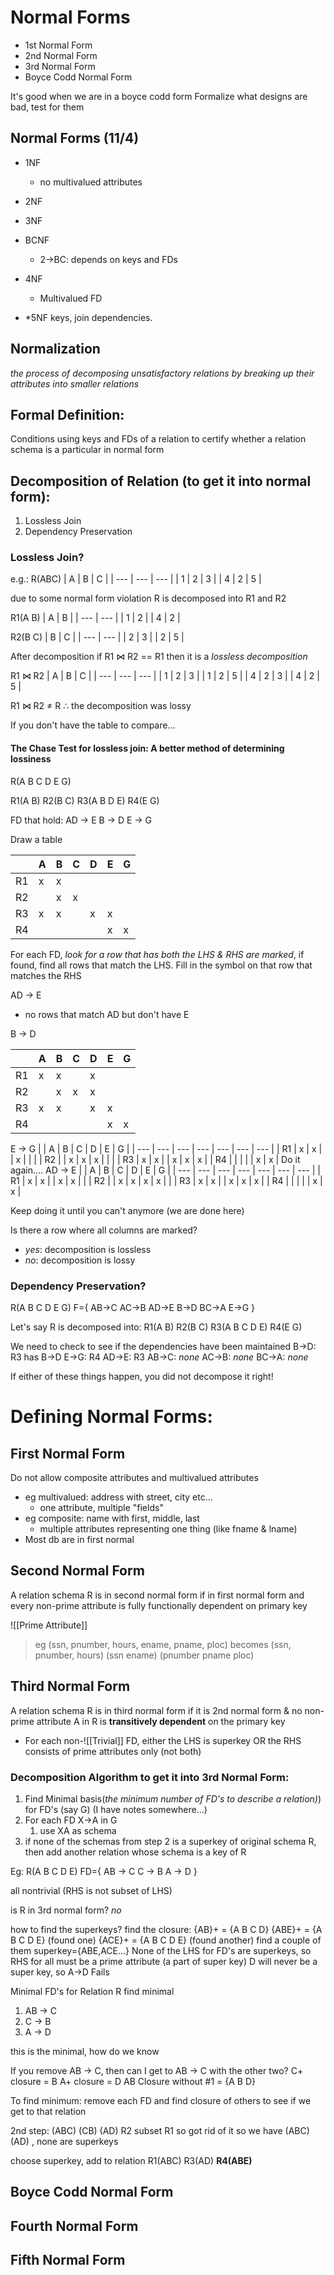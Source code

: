 # Normal Forms
* 1st Normal Form
* 2nd Normal Form
* 3rd Normal Form
* Boyce Codd Normal Form

It's good when we are in a boyce codd form
Formalize what designs are bad, test for them

## Normal Forms (11/4)

* 1NF
	* no multivalued attributes

* 2NF
* 3NF
* BCNF
	* 2->BC: depends on keys and FDs

* 4NF
	* Multivalued FD
* \*5NF keys, join dependencies.

## Normalization
*the process of decomposing unsatisfactory relations by breaking up their attributes into smaller relations*

## Formal Definition:
Conditions using keys and FDs of a relation to certify whether a relation schema is a particular in normal form 

## Decomposition of Relation (to get it into normal form):
1. Lossless Join
2. Dependency Preservation

### Lossless Join?
e.g.: 
R(ABC)
| A   | B   | C   |
| --- | --- | --- |
| 1   | 2   | 3   |
| 4   | 2   | 5   |

due to some normal form violation R is decomposed into R1 and R2

R1(A B)
| A   | B   |
| --- | --- |
| 1   | 2   |
| 4   | 2   |

R2(B C)
| B   | C   |
| --- | --- |
| 2   | 3   |
| 2   | 5   |

After decomposition if R1 $\bowtie$ R2 == R1 then it is a *lossless decomposition*

R1 $\bowtie$ R2
| A   | B   | C   |
| --- | --- | --- |
| 1   | 2   | 3   |
| 1   | 2   | 5   |
| 4   | 2   | 3   |
| 4   | 2   | 5   |

R1 $\bowtie$ R2 $\neq$ R $\therefore$ the decomposition was lossy

If you don't have the table to compare...

#### The Chase Test for lossless join: A better method of determining lossiness
R(A B C D E G)

R1(A B)
R2(B C)
R3(A B D E)
R4(E G)

FD that hold:
AD 	-> E
B 	-> D
E 	-> G

Draw a table

|     | A   | B   | C   | D   | E   | G   |
| --- | --- | --- | --- | --- | --- | --- |
| R1  | x   | x   |     |     |     |     |
| R2  |     | x   | x   |     |     |     |
| R3  | x   | x   |     | x   | x   |     |
| R4  |     |     |     |     | x   | x   |

For each FD, *look for a row that has both the LHS & RHS are marked*, if found, find all rows that match the LHS. Fill in the symbol on that row that matches the RHS 

AD -> E
* no rows that match AD  but don't have E

B -> D

|     | A   | B   | C   | D   | E   | G   |
| --- | --- | --- | --- | --- | --- | --- |
| R1  | x   | x   |     | x   |     |     |
| R2  |     | x   | x   | x   |     |     |
| R3  | x   | x   |     | x   | x   |     |
| R4  |     |     |     |     | x   | x   |

E -> G
|     | A   | B   | C   | D   | E   | G   |
| --- | --- | --- | --- | --- | --- | --- |
| R1  | x   | x   |     | x   |     |     |
| R2  |     | x   | x   | x   |     |     |
| R3  | x   | x   |     | x   | x   | x   |
| R4  |     |     |     |     | x   | x   |
Do it again....
AD -> E
|     | A   | B   | C   | D   | E   | G   |
| --- | --- | --- | --- | --- | --- | --- |
| R1  | x   | x   |     | x   | x   |     |
| R2  |     | x   | x   | x   | x   |     |
| R3  | x   | x   |     | x   | x   | x   |
| R4  |     |     |     |     | x   | x   |

Keep doing it until you can't anymore (we are done here)

Is there a row where all columns are marked?
* *yes*: decomposition is lossless
* *no*: decomposition is lossy


### Dependency Preservation?
R(A B C D E G)
F={	AB->C
	AC->B
	AD->E
	B->D
	BC->A
	E->G
  }
  
Let's say R is decomposed into:
R1(A B)
R2(B C)
R3(A B C D E)
R4(E G)

We need to check to see if the dependencies have been maintained
B->D:
	R3 has B->D
E->G:
	R4
AD->E:
	R3 
AB->C:
	*none*
AC->B:
	*none*
BC->A:
	*none*

If either of these things happen, you did not decompose it right!

# Defining Normal Forms:
## First Normal Form
Do not allow composite attributes and multivalued attributes

* eg multivalued: address with street, city etc...
	* one attribute, multiple "fields"
* eg composite: name with first, middle, last
	* multiple attributes representing one thing (like fname & lname)	
* Most db are in first normal

## Second Normal Form
A relation schema R is in second normal form if in first normal form and every non-prime attribute is fully functionally dependent on primary key

![[Prime Attribute]]

> eg (ssn, pnumber, hours, ename, pname, ploc) becomes
> (ssn, pnumber, hours)
> (ssn ename)
> (pnumber pname ploc)

## Third Normal Form
A relation schema R is in third normal form if it is 2nd normal form & no non-prime attribute A in R is **transitively dependent** on the primary key 
* For each non-![[Trivial]] FD, either the LHS is superkey OR the RHS consists of prime attributes only (not both) 
### Decomposition Algorithm to get it into 3rd Normal Form:
1. Find Minimal basis(*the minimum number of FD's to describe a relation)*) for FD's (say G) (I have notes somewhere...) 
2. For each FD X->A in G
	1. use XA as schema
3. if none of the schemas from step 2 is a superkey of original schema R, then add another relation whose schema is a key of R

Eg:
R(A B C D E)
FD={
	AB	-> C
	C	-> B
	A	-> D
}

all nontrivial (RHS is not subset of LHS)

is R in 3rd normal form? *no*

how to find the superkeys?
find the closure:
{AB}+ = {A B C D}
{ABE}+ = {A B C D E} (found one)
{ACE}+ = {A B C D E} (found another)
find a couple of them
superkey={ABE,ACE...}
None of the LHS for FD's are superkeys, so RHS for all must be a prime attribute (a part of super key)
D will never be a super key, so A->D Fails

Minimal FD's for Relation R
find minimal
1. AB	-> C
2. C	-> B
3. A	-> D

this is the minimal, how do we know

If you remove  AB -> C, then can I get to AB -> C with the other two?
C+ closure = B
A+ closure = D
AB Closure without #1 = {A B D}

To find minimum: remove each FD and find closure of others to see if we get to that relation

2nd step: 
(ABC) (CB) (AD)
R2 subset R1 so got rid of it
so we have (ABC) (AD) , none are superkeys

choose superkey, add to relation
R1(ABC) R3(AD) **R4(ABE)**

## Boyce Codd Normal Form

## Fourth Normal Form

## Fifth Normal Form
